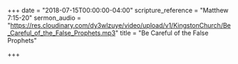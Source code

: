 +++
date = "2018-07-15T00:00:00-04:00"
scripture_reference = "Matthew 7:15-20"
sermon_audio = "https://res.cloudinary.com/dy3wlzuye/video/upload/v1/KingstonChurch/Be_Careful_of_the_False_Prophets.mp3"
title = "Be Careful of the False Prophets"

+++
